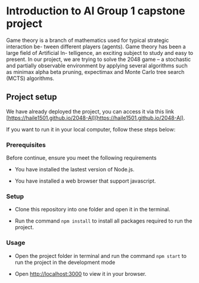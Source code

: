 # Introduction to AI Group 1 capstone project
  Game theory is a branch of mathematics used for typical strategic interaction be-
tween different players (agents). Game theory has been a large field of Artificial In-
telligence, an exciting subject to study and easy to present. In our project, we are trying to
solve the 2048 game – a stochastic and partially observable environment by applying
several algorithms such as minimax alpha beta pruning, expectimax and Monte Carlo
tree search (MCTS) algorithms.


## Project setup


We have already deployed the project, you can access it via this link [https://haile1501.github.io/2048-AI](https://haile1501.github.io/2048-AI).


If you want to run it in your local computer, follow these steps below:




### Prerequisites 



Before continue, ensure you meet the following requirements


* You have installed the lastest version of Node.js.



* You have installed a web browser that support javascript.





### Setup 


* Clone this repository into one folder and open it in the terminal.


* Run the command `npm install` to install all packages required to run the project.




### Usage


* Open the project folder in terminal and run the command `npm start` to run the project in the development mode


* Open [http://localhost:3000](http://localhost:3000) to view it in your browser. 

